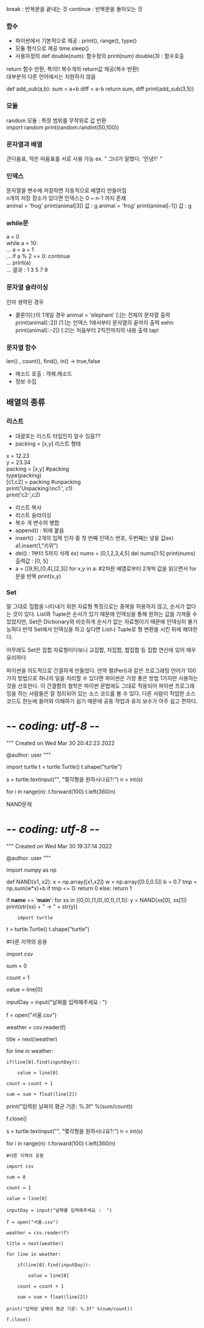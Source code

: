 break : 반복문을 끝내는 것
continue : 반복문을 돌아오는 것

### 함수  
* 파이썬에서 기본적으로 제공 : print(), range(), type()
* 모듈 형식으로 제공 time.sleep()
* 사용자정의
def double(num): 함수정의
  print(num)
double(3) : 함수호출  

return 함수 반환, 특이!! 복수개의 return값 제공(복수 반환)  
대부분의 다른 언어에서는 지원하지 않음  

 def add_sub(a,b): 
    sum = a+b
    diff = a-b
    return sum, diff
 print(add_sub(3,5))  
 
### 모듈
random 모듈 : 특정 범위를 무작위로 값 반환  
import random
print(random.randint(50,100))

### 문자열과 배열
 큰다옴표, 작은 따옴표를 서로 사용 가능  ex. " 그녀가 말했다. '안녕!!' "

### 인덱스
문자열을 변수에 저장하면 자동적으로 배열리 만들어짐  
n개의 저장 장소가 있다면 인덱스는 0 ~ n-1 까지 존재  
animal = 'frog'
print(animal[3])  값 : g
animal = 'frog'
print(animal[-1]) 값 : g

### while문   
a = 0   
while a < 10:  
...     a = a + 1  
...     if a % 2 == 0: continue  
...     print(a)  
...
결과 : 1 3 5 7 9

### 문자열 슬라이싱  
인자 생략된 경우    
- 콜론이(:)이 1개일 경우 
 animal = 'elephant' [:]는 전체의 문자열 출력  
 print(animal[::2]) [1:]는 인덱스 1에서부터 문자열의 끝까지 출력  eehn
 print(animal[::-2]) [:2]는 처음부터 2직전까지의 내용 출력  tapl

### 문자열 함수  
len() , count(), find(), in() -> true,false
* 메소드 호출 : 객체.메소드
* 정보 수집

## 배열의 종류
### 리스트
- 대괄호는 리스트 타입인지 알수 있음??
- packing = [x,y] 리스트 형태
  
x = 12.23   
y = 23.34  
packing = [x,y] #packing  
type(packing)    
[c1,c2] = packing #unpacking  
print('Unpacking:\nc1:', c1)  
print('c2:',c2)
- 리스트 복사
- 리스트 슬라이싱
- 복수 개 변수의 병합
- append() : 뒤에 붙음
- insert() : 2개의 입력 인자 중 첫 번째 인덱스 번호, 두번째는 넣을 값ex) a1.insert(1,"키위")
- del() : 1부터 5까지 삭제 ex) nums = [0,1,2,3,4,5] del nums[1:5]  print(nums) 출력값 : [0, 5]
- a = [[9,9],[0,4],[2,3]] for x,y in a: #2차원 배열로부터 2개씩 값을 읽으면서 for문을 반복 print(x,y)

### Set
말 그대로 집합을 나타내기 위한 자료형 특징으로는 중복을 허용하지 않고, 순서가 없다는 것이 있다.
List와 Tuple은 순서가 있기 때문에 인덱싱을 통해 원하는 값을 가져올 수 있었지만, Set은 Dictionary와 비슷하게 순서가 없는 자료형이기 때문에 인덱싱이 불가능하다 만약 Set에서 인덱싱을 하고 싶다면 List나 Tuple로 형 변환을 시킨 뒤에 해야한다.

아무래도 Set은 집합 자료형이다보니 교집합, 차집합, 합집합 등 집합 연산에 있어 매우 유리하다

파이썬을 의도적으로 간결하게 만들었다. 만약 펄(Perl)과 같은 프로그래밍 언어가 100가지 방법으로 하나의 일을 처리할 수 있다면 파이썬은 가장 좋은 방법 1가지만 사용하는 것을 선호한다. 이 간결함의 철학은 파이썬 문법에도 그대로 적용되어 파이썬 프로그래밍을 하는 사람들은 잘 정리되어 있는 소스 코드를 볼 수 있다. 다른 사람이 작업한 소스 코드도 한눈에 들어와 이해하기 쉽기 때문에 공동 작업과 유지 보수가 아주 쉽고 편하다.

# -*- coding: utf-8 -*-
"""
Created on Wed Mar 30 20:42:23 2022

@author: user
"""
   
import turtle
t = turtle.Turtle()
t.shape("turtle")

s = turtle.textinput("", "몇각형을 원하시나요?:")
n = int(s)

for i in range(n):
    t.forward(100)
    t.left(360/n)

NAND문제
# -*- coding: utf-8 -*-
"""
Created on Wed Mar 30 19:37:14 2022

@author: user
"""

import numpy as np
 
def NAND(x1, x2):
    x = np.array([x1,x2])
    w = np.array([0.5,0.5])
    b = 0.7
    tmp = np.sum(w*x)+b
    if tmp <= 0:
        return 0
    else:
        return 1
    
if __name__ == '__main__':
    for xs in [(0,0),(1,0),(0,1),(1,1)]:
        y = NAND(xs[0], xs[1])
        print(str(xs) + " -> " + str(y))
        
        import turtle
t = turtle.Turtle()
t.shape("turtle")

#다른 지역의 응용

import csv

sum = 0

count = 1

value = line[0]

inputDay = input("날짜를 입력해주세요 :  ")

f = open("서울.csv")

weather = csv.reader(f)

title = next(weather)

for line in weather:

    if(line[0].find(inputDay)):

        value = line[0] 

    count = count + 1

    sum = sum + float(line[2])

print("입력된 날짜의 평균 기온: %.3f" %(sum/count))

f.close()

s = turtle.textinput("", "몇각형을 원하시나요?:")
n = int(s)

for i in range(n):
    t.forward(100)
    t.left(360/n)
    
```    
#다른 지역의 응용

import csv

sum = 0

count = 1

value = line[0]

inputDay = input("날짜를 입력해주세요 :  ")

f = open("서울.csv")

weather = csv.reader(f)

title = next(weather)

for line in weather:

    if(line[0].find(inputDay)):

        value = line[0] 

    count = count + 1

    sum = sum + float(line[2])

print("입력된 날짜의 평균 기온: %.3f" %(sum/count))

f.close()
```

